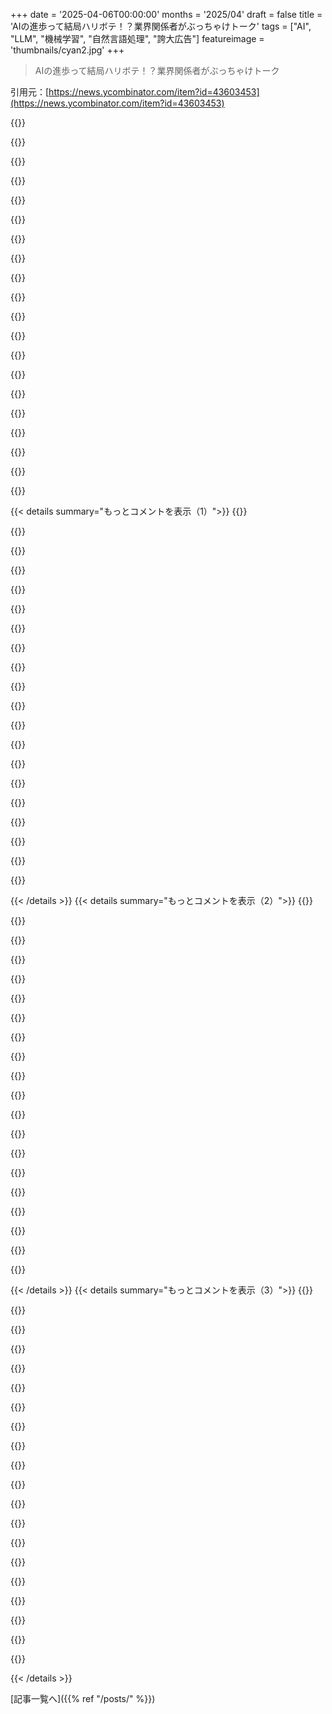 +++
date = '2025-04-06T00:00:00'
months = '2025/04'
draft = false
title = 'AIの進歩って結局ハリボテ！？業界関係者がぶっちゃけトーク'
tags = ["AI", "LLM", "機械学習", "自然言語処理", "誇大広告"]
featureimage = 'thumbnails/cyan2.jpg'
+++

> AIの進歩って結局ハリボテ！？業界関係者がぶっちゃけトーク

引用元：[https://news.ycombinator.com/item?id=43603453](https://news.ycombinator.com/item?id=43603453)

{{<matomeQuote body="AIの話題で一番大きいニュースは数週間前に出たのに全然注目されてないよね。USAMOでSOTAモデルの平均スコアが5%だったらしいよ（うろ覚えだけど、マジで低い数字）。IMOの問題で50%とか60%とか取れてるはずなのにさ。これってAIモデルが過去の結果をただ覚えてるだけで、問題を実際に解いてないってことじゃん？誰もこのこと言わないのが信じられないんだけど。企業がトレーニングデータからテストデータ（IMO、ICPCとか）を除外するためにどんな努力をしたのか教えてくれないのもおかしいよね。" userName="InkCanon" createdAt="2025-04-06T20:03:33" color="#38d3d3">}}

{{<matomeQuote body="＞Yes、リンクはこちら：<br>＞”https://arxiv.org/abs/2503.21934v1”<br>個人的には、学部レベルの数学の問題でo3-miniを試してるんだけど、GPT-4よりも「plug-and-chug」な証明が得意みたい。でも、そういう問題って本質的に面白くなくて、教育的なものなんだよね。何か洞察が必要な問題だと、LLMがその問題を前に見たことあるのがバレバレな答えか、一見正しそうだけど反証するのがめっちゃ大変な答えが出てくる。後者がLLMの誇大広告の秘密のソースってわけ。学部でSTEM専攻の学生がこれ使い始めたらどうなるか心配だよ。回転と球面幾何学の問題を出したら、高度な幾何代数が出てきて、球面の三角形を描いてほしかっただけなのに…答えを知らなかったらマジで混乱してたと思う。LLMがレクリエーション数学者を迷わせた実例もあるよ。" userName="AIPedant" createdAt="2025-04-06T20:52:07" color="">}}

{{<matomeQuote body="LLMって基本的な西洋音楽理論すら理解できないんだから、それより難しいことに使えるわけないじゃん。" userName="apercu" createdAt="2025-04-07T14:22:39" color="">}}

{{<matomeQuote body="うちの息子の学校じゃ、宿題は全部LLM対策されてるらしいよ。だからLLMは教育には使えないね。（あと、最近の若い子たちはLLMのことマジでつまんないと思ってる。）" userName="otabdeveloper4" createdAt="2025-04-07T10:36:53" color="">}}

{{<matomeQuote body="どうやって宿題をLLM対策するの？もし本当にできるなら、すごいビジネスチャンスになるかも。LLMが教育を急速に破壊してるからね。" userName="bambax" createdAt="2025-04-07T10:47:56" color="">}}

{{<matomeQuote body="紙とペンで試験をして、宿題を自分でやるのが唯一の有効な準備方法だって教えるしかないんじゃない？" userName="hyperbovine" createdAt="2025-04-07T14:58:23" color="">}}

{{<matomeQuote body="甘いね。昔はそう思ってたけど、今じゃ試験中にスマホを隠し持ってるのが当たり前だよ。先生が生徒を身体検査するわけにもいかないし。スマホを回収しようとしても、古いスマホを提出して、現役のスマホは隠し持ってるんだよ。提出されたスマホがちゃんと動くか電話をかけて確認するのも時間がかかるし。AIが教育をどれだけダメにしてるか、マジで誰もわかってないよ。" userName="bambax" createdAt="2025-04-07T17:02:25" color="#45d325">}}

{{<matomeQuote body="（笑）標準的じゃない問題を出して、答えと一緒に理由や説明を求めればいいんだよ。LLMも「推論」できるけど、LLMの出力だってすぐわかるし。（先生にとっては大変な作業だけどね。レポートを宿題に出すだけでよかった時代は終わったんだ。）" userName="otabdeveloper4" createdAt="2025-04-07T11:04:16" color="#45d325">}}

{{<matomeQuote body="LLM初期の頃に見つけた例だけど、「2ポンドの鉄と1ポンドの羽、どっちが重い？」って聞くと、「両方とも同じ」って答えに誘導できたんだ。有名な「1ポンドの鉄と1ポンドの羽」の問題をたくさん学習してたからね。今のモデルでも同じことができるけど、もっと工夫が必要だよ。よく知られた問題と「近い」けど、重要な点で異なる質問をすると、間違った答えを引き出せる。でも、LLMを騙せる問題と人間を騙せる問題の差はどんどん小さくなってるんだよね。人間だって入力を完璧に解析するわけじゃないし…" userName="jerf" createdAt="2025-04-07T14:31:49" color="#ff33a1">}}

{{<matomeQuote body="Googleに「Boeing 737の客室にゴルフボール何個入る？」って聞いたら、AIが4段階で答えてきたんだけど…<br>1) 客室は約3000立方メートル（間違い。300立方メートルくらい）<br>2) ゴルフボールは約0.000004立方メートル（間違い。0.00004立方メートルくらい）<br>3) 3000 / 0.000004 = 750,000（間違い。750,000,000）<br>4) 席とかあるから調整して、完璧には詰められないから…150万～200万個くらいかな！（減らすべきだろ！）<br>マジでAIの現状に懐疑的になっちゃった。たまに凄いアウトプット出すくせに、こういう失敗で印象がマジで変わるわ。" userName="billforsternz" createdAt="2025-04-07T03:12:04" color="#785bff">}}

{{<matomeQuote body="＞AIのアウトプットで凄いものを見たことがあるから、こういう失敗で印象がマジで変わるっての、マジで共感。<br>初めてマジシャンが”本物”の魔法じゃなくて、手品と心理トリックだって知った時みたい。もうどんなに凄いトリック見ても、”本物”だって思えないんだよね。タネが分からなくても、ニセモノだって分かる。" userName="aezart" createdAt="2025-04-07T07:46:11" color="#785bff">}}

{{<matomeQuote body="ここには大きな隔たりがあると思うな。大人はみんな魔法が”ニセモノ”だって知ってるけど、それでも驚いて楽しめる人もいれば、つまんないって人もいる。<br>俺は後者だけど、分かってても楽しめる人が羨ましいと思う時もある。" userName="bambax" createdAt="2025-04-07T10:54:51" color="">}}

{{<matomeQuote body="魔法、特にクロースアップマジックはマジで面白いと思うけど、タネに興味を持つことを嫌う風潮は嫌い。<br>俺的には、観客に見せたいトリックと、そのタネは表裏一体だと思うんだよね。どっちかだけじゃ面白くない。" userName="tshaddox" createdAt="2025-04-07T15:11:16" color="#ff5733">}}

{{<matomeQuote body="会社のAIチャットボットに同じ質問してみた。<br>ゴルフボールの体積は正しかった(0.00004068立方メートル)けど、客室の体積は1000立方メートルって過大評価してた。<br>最終的な計算は24,582,115個で、まあまあ正確。でも、電卓としては微妙…<br>座席とか考慮してないけど、球体のパッキング効率の悪さは認めてて、実際には「もう少し少ない」って言ってた。でも、概算は出してくれなかった。<br>詰め込んだ時の密度74%で見積もったら18,191,766個だって。計算ミスってるけど、文脈的には誤差かな。<br>座席とか考慮したらどうなるか聞いたら、客室の体積を30%減らして計算し直してた。でも、計算が全然ダメ。700 ÷ 0.00004068 = 17,201,480って言ってたし(約6千個違う)。17,201,480 × 0.74 = 12,728,096 (約1千個違う)。<br>計算が間違ってるって言っても、同じ数字が出てくる。正しい答え教えたら、それを元に最後の計算だけやり直してた。<br>AIチャットボットが「推論」できるって言うけど、まさかこんな基本的な計算でコケるとは思わなかった。ゴルフボールの数を概算する程度ならいいけど、もっと深刻な質問には不安になるわ。" userName="CivBase" createdAt="2025-04-07T14:51:53" color="">}}

{{<matomeQuote body="面白いことに、Google AI Studioだと、最新のGemini 2.5Proから軽量版のGemma 2まで、ほぼ正しい答えを出すんだよね。球体のパッキング効率も認識してるし。<br>でも、Google検索は同じようなデタラメな答えを出してきた。検索に使われてるモデルは、マジでクソ安いやつなんだろうな。全然最先端じゃない。" userName="greenmartian" createdAt="2025-04-07T05:04:37" color="#38d3d3">}}

{{<matomeQuote body="検索は要約に特化した小さくて高速なモデルを使うのは当然だよね。Google検索は1日に140億回も検索されるんだから。もっと大きなモデルを使うには、計算リソースが足りなさすぎる。" userName="aurareturn" createdAt="2025-04-07T05:22:02" color="#ff5c5c">}}

{{<matomeQuote body="検索って重複が多いじゃん？ゴルフボールの数みたいな質問は、キャッシュできると思うけどな。" userName="fire_lake" createdAt="2025-04-07T06:17:57" color="">}}

{{<matomeQuote body="IMO（国際数学オリンピック）で50～60%のパフォーマンスを出したLLM（大規模言語モデル）は報告されてないよ。USAMO（米国数学オリンピック）でSOTA（最先端）のLLMが5%のスコアを出すのは予想通り。IMOで50～60%のパフォーマンスを出したのはAlphaProofだけど、AlphaProofはLLMじゃない。論文はまだ出てないけど、AlphaProofはAlphaFoldみたいに、LLMの上に色んな要素を重ねたシステムだってのは明らか。" userName="sanxiyn" createdAt="2025-04-07T01:04:22" color="">}}

{{<matomeQuote body="計算生物学の研究者だけど、細胞の挙動を推論する新しい機械学習のアプローチに取り組んでるんだ。今、アルゴリズムが収束しなくて困ってる。<br>だから、ChatGPT-o3-mini-highに数式を説明して、何が問題なのか推論してもらおうとしたんだけど、マジで役に立たなかった。ブログみたいな「ML入門」レベルの解決策しか出してこない。数式的な文脈を無視して、「収束しない」ってことだけに注目して、学習率を下げろとか言ってくる。３週間前に試したわ！どんなに言っても、問題について意味のある「推論」をしてくれない。たぶん、似たような問題を見たことがないんだよね。潜在空間で一番近いのが、Adamに関する大量のMediumの記事なんだろうな。だから、それらの統計的な平均値が出てくる。<br>Terence Taoみたいな人が、これらのモデルを「平凡な大学院生」みたいだって言うけど、マジでイライラする。マジでTaoの言う「平凡な大学院生」に見て欲しいけど、無理っぽい。代わりに、三流MLブログの作者が出てくる。<br>PS：ここまで読んだ人いるか分からないけど、密度推定に詳しい人で手伝ってくれる人がいたら、bglazer1@gmail.comまでメールしてね！マジで面白い数学パズルだし、生物学もかなり面白いよ。" userName="bglazer" createdAt="2025-04-06T22:20:27" color="">}}

{{<matomeQuote body="個人的にはChatGPTよりClaudeの方が好きだから、最新モデルを試してみてほしいなー。ただ、3.7は前の3.5よりちょっと劣ってる気がするんだよね。" userName="airstrike" createdAt="2025-04-07T04:22:04" color="">}}

{{< details summary="もっとコメントを表示（1）">}}
{{<matomeQuote body="3.7って3.5と比べてどこがイマイチなの？最近Claude使い始めたから、比較対象がなくて。" userName="pdimitar" createdAt="2025-04-08T10:45:49" color="">}}

{{<matomeQuote body="Gemini 2.5がテストで25%のスコアを出したらしいよ。つまりAIはどんどん進化してるってこと。あと、LLMがちゃんとした数式証明を書くのが苦手って話だけど、それは事実だよね。" userName="usaar333" createdAt="2025-04-06T21:34:39" color="">}}

{{<matomeQuote body="＞within a week<br>Gemini 2.5が新しい問題で特別に学習されたり、fine-tuningされたりしてないってどうしてわかるの？新しいモデルが急に前のモデルより5倍も良いスコアを出すなんて信じられないんだけど。" userName="selcuka" createdAt="2025-04-07T02:33:41" color="#ff5c5c">}}

{{<matomeQuote body="たった1週間で、特定の評価指標のためにモデルを再学習させるなんてありえないでしょ。モデルの性能が5倍になることなんてよくあるし。Winograd schemaみたいな昔は無理だった問題も、今は簡単に解けるようになってるじゃん。Rs in strawberryとか、動物を川に運ぶ問題とかもそう。" userName="levocardia" createdAt="2025-04-07T02:44:58" color="#ff5c5c">}}

{{<matomeQuote body="動物を川に運ぶ問題は全然解決されてないよ。全然理解してないし、既製品のソリューション使ってるだけで、ちゃんと推論できてないんだよね。<br>例えば、すごく簡単なパターンで失敗してる例がこれ:<br>https://xcancel.com/colin_fraser/status/1864787124320387202<br>Claude 3.7も意味不明:<br>https://xcancel.com/colin_fraser/status/1898158943962271876<br>DeepSeek:<br>https://xcancel.com/colin_fraser/status/1882510886163943443#...<br>ワイングラスから水が溢れる問題もちゃんと解決されてないよ！ワイングラス自体はなんとなく解決されてるけど（見た目が不自然で泡立ってるけど）、花瓶に水を注ぐと昔と同じ問題が起きるんだよね。OpenAIがワイングラスをRLHFで学習させたんだろうけど、結局はモグラ叩きで、根本的な理解には繋がってないんだよ。" userName="AIPedant" createdAt="2025-04-07T03:24:22" color="#ff5733">}}

{{<matomeQuote body="Gemini 2.5 Proは農夫の問題のバリエーションを正しく解いたらしいよ:<br>https://aistudio.google.com/app/prompts?state=%7B%22ids%22:%..." userName="leonidasv" createdAt="2025-04-07T04:42:35" color="">}}

{{<matomeQuote body="これって結構当たり前のことだよね。もしちゃんと推論できるなら、チェスみたいな複雑なゲームも（下手でも）できるはずじゃん。なのに、ランダムに動くbotに勝つのがやっとってどういうこと？https://maxim-saplin.github.io/llm_chess/" userName="AstroBen" createdAt="2025-04-06T21:45:29" color="#38d3d3">}}

{{<matomeQuote body="LLMはチェスできるし、3.5 turbo instructは人間レベル（ELO1800）で結構上手いよ。ってことは、推論できるってこと？https://github.com/adamkarvonen/chess_gpt_eval" userName="og_kalu" createdAt="2025-04-06T23:45:45" color="">}}

{{<matomeQuote body="チェスの話じゃなくて、LLMが訓練されてないけど、推論能力で解けるはずの問題があるってことが言いたかったんだよね。人間がルールを覚えただけで戦略を知らなくても滅多に負けないような相手に負けるってどういうこと？企業は難しい試験に合格したり、博士レベルの問題を解いたり、人間を代替できるって言ってるのに、ランダムbotに負けるの？AGI目前なのに、訓練されてないことには推論能力が全然ないってどういうこと？" userName="AstroBen" createdAt="2025-04-07T02:22:39" color="#785bff">}}

{{<matomeQuote body="もしLLMがチェスのために訓練されたら、そのパフォーマンスは単なる暗記によるもので、「推論」なんかじゃないってことだよね。そんなレベルで、あんなにたくさんのゲームや手を暗記だけでこなせると思ってるなら、もう何も言うことないよ。ありえないから、それはまずハッキリさせておこう。<br>＞これらの企業は、自社製品が超難関試験に合格したり、博士レベルの問題を解決したり、人間を代替する寸前だと騒いでいるのに、ランダムな戦略のチェスボットすら倒せないってどういうことなの？<br>別に不思議じゃないよ。実際にゲームを見たことある？LLMは推論が下手なわけじゃなくて、ゲームのルールを知らない機械みたいなんだよね。LLMは予測して失敗して、少しずつ改善していくってのを繰り返して学習するんだよ。複雑なゲームのルールを学ばせたいなら、そうやって予測させるしかない。チェスの本で学習させても、チェスについて会話する方法を学ぶだけだよ。<br>人間には、知能とは裏腹な変な失敗パターンがあるよね。それを面白い名前で呼んで笑い飛ばしたりするけど、機械にも同じようなものがあるってだけだよ。一番上のコメントでGemini-2.5-proが5日も経たずにベンチマークで25%に達したって書いてあったけど、あれは特に笑えた。" userName="og_kalu" createdAt="2025-04-07T03:21:28" color="">}}

{{<matomeQuote body="3.5 turbo instructはマジで飛び抜けてるよね。<br>https://dynomight.substack.com/p/chess<br>ここでも議論されてるよ：<br>https://news.ycombinator.com/item?id=42138289" userName="hatefulmoron" createdAt="2025-04-07T00:34:48" color="">}}

{{<matomeQuote body="それ、ちょっと言い過ぎかも。少なくとも、再現不可能な偉業って意味ならね。<br>Eleuther discordでは、1200から1300くらいのモデルが訓練されてるし、グランドマスターレベルのtransformerもあるよ。<br>https://arxiv.org/html/2402.04494v1<br>OpenAIとかAnthropicとかは、LLMにチェスをさせることにあんまり興味ないんだと思う。それか、post trainingが邪魔してるのかもね。" userName="og_kalu" createdAt="2025-04-07T02:14:18" color="">}}

{{<matomeQuote body="＞それ、ちょっと言い過ぎかも。少なくとも、再現不可能な偉業って意味ならね。<br>いやいや、3.5 turbo instructをわざわざ持ち出して、他のモデル、例えば3.5 turboとか、それ以降のモデルを挙げないのはなんで？明らかに飛び抜けてるじゃん。少なくとも、「LLM」を最近のモデルの広い範囲で考えた場合はね。<br>もしLLM/transformerモデルがチェスデータで訓練すればチェスをプレイできるようになるって言うなら、それは同意だよ。<br>AstroBenが指摘したのは、LLMは数学やプログラミングのタスクを解けるのに、チェスのような分野には推論能力を応用できないってことだと思うんだよね。それって不思議じゃない？" userName="hatefulmoron" createdAt="2025-04-07T02:31:48" color="#785bff">}}

{{<matomeQuote body="最高の例だから挙げたんだよ。反例は一つあれば「できない」を否定できるからね。他の例もあるし。<br>＞AstroBenが指摘したのは、LLMは数学やプログラミングのタスクを解けるのに、チェスのような分野には推論能力を応用できないってことだと思うんだよね。それって不思議じゃない？<br>別に。LLMはチェスのルールを知らないみたいにプレイするんだよ。推論が下手なんじゃなくてね。予測して失敗するのが学習方法なんだから。チェスみたいなゲームを学ばせたかったら、チェスの手を予測させるしかない。チェスの本で訓練しても、チェスについて会話する方法を教えるだけだよ。" userName="og_kalu" createdAt="2025-04-07T03:13:48" color="">}}

{{<matomeQuote body="＞反例は一つあれば「できない」ってナンセンスを否定できるからね。他の例もあるし。<br>了解。チェスデータを大量に投入すれば、チェスが上手くなるのは間違いないよね。<br>次の段落で言いたいことがよくわからないんだけど。LLMはチェスのルールをよく知るための訓練データはたくさん持ってるはずだよ。それに、その知識を使って dots を繋げて実際にプレイできる推論スキルもあるはずだよね。チェスのゲーム訓練データを大量に投入すればこの問題を隠せるのは当たり前だけど、そのやり方が成功したからって、推論能力が高いってことにはならないよね。" userName="hatefulmoron" createdAt="2025-04-07T03:33:03" color="">}}

{{<matomeQuote body="勾配降下法はアホな最適化アルゴリズムだよ。LLMの訓練は人間が本を読むのとは全然違って、進化が何世紀もかけて適応を調整するのに近いんだ。どちらのプロセスも、何に向かって収束しているのかを意識しているとは期待できないよね。だから、チェスのことがたくさん書かれた本で訓練しても、チェスについて上手に話せるモデルになるだけだよ。ルールについて話せるけど、プレイは下手でも驚かないな。<br>それに、その記事にはフォローアップがあったよ。Post-trainingがうまくいってないのが問題なのかも。ちょっと例を増やしたり、反芻させたりするだけでも影響があるみたいだし。<br>https://dynomight.net/more-chess/" userName="og_kalu" createdAt="2025-04-07T03:49:54" color="#785bff">}}

{{<matomeQuote body="USAMO（ましてやIMO）での平均的な人間のスコアはゼロだよ。ソースは、韓国数学オリンピックでメダルを取った俺。" userName="sanxiyn" createdAt="2025-04-07T08:17:36" color="">}}

{{<matomeQuote body="これらのモデルが実際にどのように動作するかを考えれば、そんなに驚くことかな？次のトークン予測 != 推論だってことを指摘して、過去3年間で容赦なくdownvoteされてきたコメンターたちを代表して、溜飲が下がったよ。" userName="hyperbovine" createdAt="2025-04-07T14:56:22" color="#ff33a1">}}

{{<matomeQuote body="この記事のポイントは、LLMってやつが何か報告したがるせいで、大げさに言っちゃうってことだよね。プログラマーが期待するほど「いや」って言えないんだよ。質問すると、基本イエスって言っちゃうし。<br>だから、LLMの開発競争でベンチマークのスコアが上がっても、それはまやかしなんだって。LLMの根本的な問題は、とにかく人に合わせようとしちゃうことで、そこが全然改善されてないんだよね。だから、モデルが正解できる数学の問題が5/100増えたとしても、ChatGPTみたいなお決まりの質問より複雑なプロンプトだと、体感的にはあんまり変わらないんだって。業界はツールが足りないって分かってるけど、それが何かはまだ分かってないって感じかな。Cursorみたいなマジで自律的なパフォーマンスは上がってきてるけど、まだ進化の途中だよね。俺も、評価すべきは個別の応答じゃなくて、自律的なシナリオでのモデルの評価だってことにめっちゃ同意だわ。" userName="iambateman" createdAt="2025-04-06T19:34:31" color="#ff5733">}}

{{<matomeQuote body="＞LLMは根本的に何かを望んでいるわけではない<br>LLMが何かを望むことはないよ。でも、LLMをトレーニングして、仕事で使えるモデルを作ってる会社は、LLMが人に合わせようとするように見せたいんだよね。" userName="bluefirebrand" createdAt="2025-04-06T21:38:17" color="">}}


{{< /details >}}
{{< details summary="もっとコメントを表示（2）">}}
{{<matomeQuote body="＞LLMは根本的に何かを望んでいるわけではない<br>確かにLLMは何も望んでないよね。でも、強化学習では、モデルは報酬を最大化するように訓練されるから、何かを望んでるって表現することが多いんだ。これはただの言い方で、本当に自律性があるって言ってるわけじゃないよ。" userName="JohnKemeny" createdAt="2025-04-07T06:55:38" color="">}}

{{<matomeQuote body="強化学習で報酬を最大化するって？それってウサギがニンジン好きなのと同じ理屈？LLMは何を望んでるの？そもそも、強化学習を使って報酬を求めてるって言う時点で、根本的な間違いを犯してない？" userName="squiggleblaz" createdAt="2025-04-07T13:56:33" color="">}}

{{<matomeQuote body="それ、理にかなってると思うけど、企業は「人に合わせる」ってのが色々あるのを忘れてるんだよね。LLMのアプローチは、.NETについての質問には何でも答えるけど、コーディングで自分で墓穴を掘るのを止めない同僚みたいなもん。それに対して、「ちょっと座って、何をやろうとしてるのか見直そうよ。だって、質問がバラバラすぎるんだもん」って言う人もいるじゃん。<br>政治的な信念と、仕事で特に役に立たないって理由で、LLMを使うのをやめたんだ。過去に色々なモデルをソフトウェア開発で使ってみたけど、LLMが設計ミスとか考え方の間違いに気づかないのが問題だと思ったんだよね。ほとんどの場合、設計ミスとか考え方が間違ってるのが原因なんだ。LLMは、やろうとしてることが間違った設計の兆候だって教えてくれないんだよね。人に合わせつつも、過去の決定の問題点を指摘する方法もあるはずなのに。" userName="mrweasel" createdAt="2025-04-07T12:21:26" color="#785bff">}}

{{<matomeQuote body="LLMをコントロールするのはあんたの責任だよ。たまに、自分が墓穴を掘り始めてるんじゃないかって心配になるから、「これって今まで聞いた中で一番バカなアイデア？」って聞くと、「もっといい方法があるかも」って言ってくれるんだ。疑わしい時は、最初にその質問をすることもあるよ。（でも、マジで的外れなことをしてると、幻覚を見始めるんだよね。それに気づくのは、たいていそれが最初。）" userName="squiggleblaz" createdAt="2025-04-07T13:53:21" color="">}}

{{<matomeQuote body="＞LLMをコントロールするのはあんたの責任だよ。<br>そうそう。問題はコントロールで、NLPはコンピューターをコントロールするインターフェースとしてはイマイチなんだよね。コードは最高。それがソフトウェア開発におけるLLMに対する懐疑的な見方のポイントだよ。" userName="namaria" createdAt="2025-04-09T08:45:09" color="">}}

{{<matomeQuote body="たしかに、データセットには「人に合わせる」系のコンテンツが多いのかもね。だって、めっちゃ不愉快な内容って、短いか、炎上につながる前触れの場合が多いし。" userName="Terr_" createdAt="2025-04-07T01:09:46" color="">}}

{{<matomeQuote body="それマジであるある。Claudeにコードを書かせれば書かせるほど、でたらめなことを言い出すんだよね。だいたい50～60％は削除してるわ。それに、'テストだけ書いて'って頼むと、50％の確率で実行しようとして、どうでもいい問題で失敗して、テストコードの90％を削除して、幻覚のラビットホールにどんどんハマっていくんだよね。<br>…単に俺のプロンプトが下手なだけかも、hehe" userName="boesboes" createdAt="2025-04-07T15:27:40" color="">}}

{{<matomeQuote body="もしかして、俺がプロンプト下手なだけかも(笑)<br>誰かが、ソフトウェア開発でLLMの有用性を主張するために、プロンプトをもっと上手く書けとか、リポジトリにLLM用のルールを追加しろとか言うたびに、NLPを使うのは逆効果だって言ってるようなもんだよね。<br>コードのいいところって、コンピュータの動きをめっちゃ具体的にコントロールできることじゃん。LLMを使うメリットは、そんなに細かく指定しなくてもいいから楽ってことなのに。プロンプトをもっと具体的に書けって言うなら、それってつまり、コーディングにNLPを使うのはやめた方がいいってことにならない？" userName="namaria" createdAt="2025-04-09T08:49:08" color="">}}

{{<matomeQuote body="LLMって、仕事でイエスマンばっかり抱えてるのと同じ問題があると思うんだよね。中途半端なイエスしか返ってこなくて、本当は「ノー」とか「条件付きイエス」って答えてほしかったのに、結局みんな困るみたいな。<br>もしかしたら、経営幹部がLLM/GenAIに夢中なのって、雇わなくてもいいイエスマンだからかもね。それに、いつものことながら、専門知識がないから、デタラメ言われてることに気づかないんだよ。" userName="tristor" createdAt="2025-04-07T14:46:49" color="#45d325">}}

{{<matomeQuote body="＞この記事のポイントは、LLMが何か報告したがるってことで、だから大げさになりがちなんだよね。プログラマーが期待するほど「ノー」って言えないんだよ。<br>うーん、これってつまりこういうことじゃない？(記事から引用):<br>＞社内ベンチマークとか、同僚とか僕自身の感覚からすると、AI企業が発表してる成果って、経済的な有用性とか汎用性とはかけ離れてると思うんだよね。<br><br>その数行後にはこう書いてある:<br>＞もしかしたら謎でもなんでもないのかも。AI研究機関は嘘をついていて、ベンチマークの結果が良くなってるのは、答えを事前に見て覚えてるからなのかもね。" userName="signa11" createdAt="2025-04-07T07:09:36" color="#38d3d3">}}

{{<matomeQuote body="何か聞いても絶対に「ノー」って言わないんだよ。イエスって言いまくって、金だけ巻き上げる。" userName="malingo" createdAt="2025-04-07T03:50:25" color="">}}

{{<matomeQuote body="メタコメントだけど、こういう投稿への反応って、(a)めちゃくちゃ意見が分かれてて、(b)完全に個人的な話に基づいているのが面白いよね。<br>俺にも意見はあるけど、それも結局は個人的な話とか、経験則に基づいた判断だって言えると思う。<br>でも、いつか誰かが正しくて、誰かが間違ってるってことになるんだよね。AIに関して「より良い選択」をする能力って、どんな特徴でわかるんだろう？たとえ「より良い」って何なのか証明できなくても。" userName="lukev" createdAt="2025-04-06T19:34:47" color="#ff33a1">}}

{{<matomeQuote body="個人的な経験を共有するのは全然悪いことじゃないよ。ここで経験談を読むことで、自分の経験がみんなと共通してるのかどうかわかるし。それに、もし自分が失敗してるなら、他の人がどうやって解決したのか知りたいじゃん。<br>それに、この記事のテーマであるLLMの実際の影響について話してるんだから、ベンチマークの結果よりも、経験談の方が役に立つこともあると思う。それに、LLMの使い道や状況は人それぞれ違うから、他の人と同じ結果が出なくても、誰かが間違ってるとは限らないし。ウェブ開発者が「LLMに懐疑的な人が理解できない」とか言って、LLMの使い方を説明し始めると笑っちゃう。" userName="freehorse" createdAt="2025-04-06T21:14:42" color="#785bff">}}

{{<matomeQuote body="確かに、経験談を共有するのは全然悪いことじゃないよね。問題は、個人的な経験だけで broad assumptions をして conclusion を出してしまうこと。残念ながら、そういうことが多すぎるんだよね。それは人間の本能だから、意識して抑えないといけない。" userName="otterley" createdAt="2025-04-06T23:43:05" color="">}}

{{<matomeQuote body="人は日々 decision をしないといけないから、 conclusion を出すんだよ。完璧な証拠が出るまで待ってられないじゃん。データは参考になるけど、もし完璧な objective benchmark がある X llm が自分には使いこなせなくて、Y llm の方が results が良かったら、自分の経験に基づいて decision するのが賢明でしょ。もしくは、LLM を使った workflow が上手くいってるなら、他の人が LLM は使えないって言っても、やめる意味ないし。<br>実際的な証拠がない場合は、経験談が一番良い情報源になることもあると思う。重要なのは、経験談が食い違う理由を理解すること。それは主に状況的な要因によるもので、状況が変われば conclusion も変える柔軟性を持つべき。" userName="freehorse" createdAt="2025-04-07T12:51:09" color="#38d3d3">}}

{{<matomeQuote body="100%同意。データが足りない場合は、類推とか、個人的な観察、又聞きなどの他の情報源に頼るしかないよね。でも、自分の限られた経験が真実だって主張する人が多すぎる。本当は、反証する evidence とデータが簡単に入手できるのに。" userName="otterley" createdAt="2025-04-07T17:44:40" color="">}}

{{<matomeQuote body=" рационалист delusionってやつにハマってるんじゃない？人は自分の経験だけで結論出すじゃん。客観的な証拠なんてマジで稀だし。しかも、そういう証拠って歪められやすいし。「本能に逆らって」 рациональноになるって、結局どの怪しい証拠を信じるかって話になるだけじゃね？" userName="droopyEyelids" createdAt="2025-04-07T04:23:33" color="">}}

{{<matomeQuote body="ตอบกลับมัน anekdotischになっちゃうのは当然じゃね？手っ取り早く伝えるには短くするしかないし。「良い AI」ってのは、結局 slope-gradient アルゴリズムがどれだけ local maximaに辿り着けるかって話でしょ。 generative modelがマジで「意思決定」できるようになるまでは、ただの凄い линейная алгебра solverだよ。Generative machine learningはエンドユーザーを喜ばせるのが目的で、人間の意思決定レベルには全然届かない。" userName="FiniteIntegral" createdAt="2025-04-06T20:00:58" color="">}}

{{<matomeQuote body="ウザかったらごめん。でも、人間の賢い意思決定みたいなのって超嬉しいじゃん？ image generatorが変な手を描いちゃうのも、そうしたいんじゃなくて、頑張ってるけどまだ下手なだけだよ。GPT 4の初期版(gpt-4-0314)で感動するような refactoringしてくれたのに、最近同じような質問をしたら OpenAIのモデルが酷くて hallucinatedしまくり。Gemini 2.5だけまともだった。 groundingすべきだったかもだけど、学習データに入ってると思ってたんだよね。" userName="code_biologist" createdAt="2025-04-07T05:45:00" color="#ff5733">}}

{{<matomeQuote body="激しく同意！しかも evalで色々仕込みがあるから、しばらくは anekdotischな話ばっかりになりそう。モデルはリリースごとに良くなってる気はするけど、均等じゃないよね。vertical integrationとか groundingとかが進んで、モデルをコロコロ変えなくて良くなることを願うよ。" userName="lherron" createdAt="2025-04-06T19:52:09" color="">}}


{{< /details >}}
{{< details summary="もっとコメントを表示（3）">}}
{{<matomeQuote body="evalの裏話（ほとんど報道されないけど）は、裏工作が横行してるってこと。最近の USAMO 2025では、SOTAモデルがたった5%しか正解できなかったのに、IMOでは銀メダル/金メダル級だって主張してるんだぜ。ARC-AGIも、基本的なルールを真似して大量の synthetic examples作って trainすれば簡単に”解決”できる。" userName="InkCanon" createdAt="2025-04-06T20:07:45" color="#45d325">}}

{{<matomeQuote body="subjectivityを排除したいなら、数式を書けばいいじゃん。考えるべきは3つの質問：a)疑う余地なく AI開発は壁にぶつかった？ b)人類には AIを開発し続ける動機がある？ c)AIは今後も改善される？ boolean値として考えると、(a), (b), (c)には8通りの組み合わせがあって、一番面白いのは偽, 真, 真: “(not a) and b => c”。色んな変数を追加できるけど、やめとく。多くの人が示唆する (偽, 真, 偽)は、ただの恐怖と拒否だと思う。恐怖は当然だけど、拒否は意味ない。" userName="dsign" createdAt="2025-04-07T08:24:46" color="">}}

{{<matomeQuote body="それマジで的を射てるかも。訂正するわ。" userName="dsign" createdAt="2025-04-08T17:15:28" color="">}}

{{<matomeQuote body="めっちゃ同意だわ…この分野はまだマジで新しくて予測不可能だから、みんなノリとか勘とか、個人的なエピソードとかで動いてる感じ。<br>暗闇の中で手探りで懐中電灯をリバースエンジニアリングしようとしてるみたい。" userName="KolibriFly" createdAt="2025-04-07T07:07:22" color="#ff5c5c">}}

{{<matomeQuote body="＞AIで「より良い選択」をする能力を示す特徴って何だろう？ってめっちゃ気になる。<br>俺もそう思う。未来にタイムトラベルして見つけたら教えてくれるって約束するなら、俺も同じように約束するよ。" userName="throwanem" createdAt="2025-04-07T01:10:43" color="">}}

{{<matomeQuote body="良い指摘だけど、ちょっと当たり前なことでもあるよね。俺たちは全知全能の神じゃないし、結局すべての意見や判断は、自分自身の限られた経験に基づかざるを得ないんだから。" userName="nialv7" createdAt="2025-04-06T21:00:18" color="">}}

{{<matomeQuote body="良い指摘だね。コメント欄ってすごく個人的な話が多いよね。これがよくあることなのか、この話題特有のことなのかを示すデータってある？" userName="aunty_helen" createdAt="2025-04-06T23:26:40" color="">}}

{{<matomeQuote body="＞“これはメタコメントだけど、こういう投稿への反応を読んでると、この件に対する集団的な反応が(a)めちゃくちゃ多様で、(b)完全に個人的な話に基づいているってことがよくわかる。”<br>AIに対する意見が大きく異なるのは、単純にtoken usageの問題だと思う。何百万ものtokenを日常的に使っているなら、今いる革命的な地点を完全に理解できるはず。ちょっとチャットする程度じゃ、絶対にわからないよ。" userName="ramesh31" createdAt="2025-04-07T14:45:52" color="#ff5c5c">}}

{{<matomeQuote body="道具なんだから、使い方次第だし、得意なことと苦手なことがあるのは当然。<br>経験とかスキルとか、結果を評価する能力がない人がツールを使って、良い結果が出ないとツールのせいにするのもよくある話。<br>とは言え、LLMに対するhypeは明らかに能力を誇張してるよね。" userName="antonvs" createdAt="2025-04-07T15:07:28" color="#785bff">}}

{{<matomeQuote body="なるほど、これは個人的な意見（あなたは革命的だと信じているhigh-token userだと推測するけど）だけど、原則的には測定可能で反証可能な仮説なんだよね。<br>主要なLLM API providerが、LLMの利用額（またはtoken数）と将来の変革への楽観度を相関させる調査を見てみたい。<br>現在の有用性”との相関はトートロジーになるだろうけどね。<br>実はあなたとは逆の直感を持っていて、一番tokenを使っている人は、entity extractionとかclassificationとか、今得意なことのために使っていて、将来の可能性については無相関な立場なんじゃないかと思ってる。一応言っておくと、俺もそっちの陣営。" userName="lukev" createdAt="2025-04-07T21:49:06" color="#38d3d3">}}

{{<matomeQuote body="Token usageっていうのは、agentic processのことね。ここ数年のLLMに対する不満（hallucinationとか、リアルタイムデータの欠如とか）は、基本的にsingle shot promptingをモデルに直接行った結果だった。今はもう誰もそんなこと真面目にやってないよ。確かに、タスクにかかる費用は10倍になるし、時間もかかる。でも、最終的な結果は有意義で役に立つし、それに基づいてシステムを構築できるようになるんだ。" userName="ramesh31" createdAt="2025-04-08T01:13:48" color="#45d325">}}

{{<matomeQuote body="多くの人と違って、私は作者の不満に完全に同意するわ。<br>AI batch startupがsubscriptionを売り切って、外部の企業が確率モデルに賭けたくないから、市場の成長が止まったら、AI bubbleは2026年末か2027年までに崩壊すると思う。なぜなら、彼らはほとんど何も理解していないし、見たコンテンツの巧妙な模倣機にすぎないから。" userName="wg0" createdAt="2025-04-07T09:37:11" color="#785bff">}}

{{<matomeQuote body="マジでそれな。個人的にはWindsurf毎日使ってて、Sonnet 3.5が一番使いやすいんだよね。3.7は余計なことしてくるし、マジで勘弁って感じ。他のモデルでもそうだけど、3.7になってから特にひどくなった気がする。" userName="consumer451" createdAt="2025-04-07T15:42:06" color="#ff5733">}}

{{<matomeQuote body="わかるー、3.7で同じこと経験したわ。毎回じゃないけどね。助かることの方が多いけど、3.5の方が“なんか良い”って感じするんだよね。3.5には期待してなかったから、接し方が違ったのかも。みんなモデルの使い方違うだろうし、結果も変わるよね。個人の成功率とか生産性を測る方法が出てきたら面白いかも。誰がどのモデルと相性良いか分かれば、理由もわかるかもね。" userName="cootsnuck" createdAt="2025-04-07T16:00:06" color="#ff33a1">}}

{{<matomeQuote body="＞個人の成功率とか生産性を測る方法が出てきたら面白いかも。誰がどのモデルと相性良いか分かれば、理由もわかるかもね。“<br>マジそれな。ずっとそれ思ってた。CursorとかWindsurfみたいなツールは、モデルごとにシステムプロンプトが違うだろうから、ツールごとにテストする必要があるよね。Playwrightみたいなテストツール使えば簡単そうじゃん？最初に成功した人が勝ち組だね。" userName="consumer451" createdAt="2025-04-07T18:15:05" color="#ff33a1">}}

{{<matomeQuote body="3.7はまるで野生の馬みたい。ちゃんと指示しないと暴れちゃう。自動で分かってくれないのは残念だけど、乗りこなせばイケる。" userName="behnamoh" createdAt="2025-04-07T15:52:07" color="">}}

{{<matomeQuote body="これ使ってるよ：今のコードを大幅に変えたくないし、新しいファイルとか関数をいっぱい作るのもイヤ。ちゃんと考えて、タスクに集中して、暴走しないで！一番シンプルでエレガントで直感的で、マジで安定してるやつが良い。" userName="behnamoh" createdAt="2025-04-07T18:03:48" color="#ff5c5c">}}

{{<matomeQuote body="注意点として、最小限のコードで作ってって言ったら、めっちゃ重要な部分を飛ばされた。「最小限」って言ったからだってさ。Claude 3.7、マジありえない。" userName="pdimitar" createdAt="2025-04-08T11:39:34" color="">}}

{{<matomeQuote body="モデルの予測不能な挙動を回避するためにプロンプトを修正するのって、結局プラスになってるのか疑問に思わない？" userName="namaria" createdAt="2025-04-09T10:00:38" color="">}}

{{<matomeQuote body="LLMでコード書くメリットって、自然言語でやりたいことを説明するだけで済むってことだと思ってたんだけど。でも、プロンプト書くのが大変で、フォーラムで情報交換したり、予測不能な挙動に悩まされたりするなら、結局コード書いた方が早いんじゃないかって思う。" userName="namaria" createdAt="2025-04-09T11:16:48" color="#ff33a1">}}


{{< /details >}}


[記事一覧へ]({{% ref "/posts/" %}})
